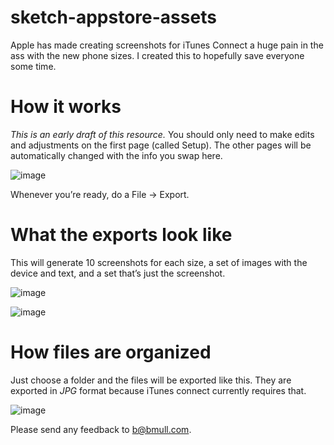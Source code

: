 sketch-appstore-assets
======================

Apple has made creating screenshots for iTunes Connect a huge pain in the ass with the new phone sizes. I created this to hopefully save everyone some time.

# How it works

*This is an early draft of this resource.* You should only need to make edits and adjustments on the first page (called Setup). The other pages will be automatically changed with the info you swap here.

![image](http://f.cl.ly/items/0K0L2H2I131f402I0C2d/Vector%203.png)

Whenever you’re ready, do a File → Export.

# What the exports look like
This will generate 10 screenshots for each size, a set of images with the device and text, and a set that’s just the screenshot.

![image](http://f.cl.ly/items/1D0w3A1d0W1j2R0z2W2n/Screen%20Shot%202014-11-05%20at%202.07.15%20PM.png)

![image](http://f.cl.ly/items/0k0F1C2H3P0Y3D2b0323/Screen%20Shot%202014-11-05%20at%202.07.22%20PM.png)

# How files are organized
Just choose a folder and the files will be exported like this. They are exported in *JPG* format because iTunes connect currently requires that.

![image](http://f.cl.ly/items/153E1U0C171g1v0e0123/Screen%20Shot%202014-11-05%20at%202.11.10%20PM.png)

Please send any feedback to b@bmull.com.
